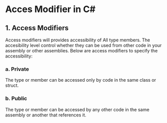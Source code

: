 # Acces Modifier in C#

## 1. Access Modifiers

Access modifiers will provides accessibility of All type members. The accesibility level control whether they can be used from other code in your assembly or other assemblies. Below are access modifiers to specify the accessibility:

### a. Private

The type or member can be accessed only by code in the same class or struct.

### b. Public

The type or member can be accessed by any other code in the same assembly or another that references it.
